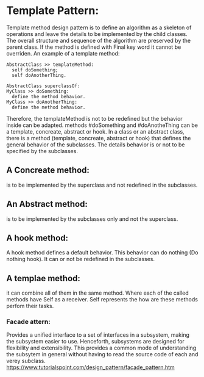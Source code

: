 # Template Pattern:
Template method design pattern is to define an algorithm as a skeleton of operations and leave the details to be implemented by the child classes. The overall structure and sequence of the algorithm are preserved by the parent class. If the method is defined with Final key word it cannot be overriden.
An example of a template method:
``` Smalltalk 
AbstractClass >> templateMethod:
  self doSomething;
  self doAnotherThing.

AbstractClass superclassOf: 
MyClass >> doSomething:
  define the method behavior.
MyClass >> doAnotherThing:
  define the method behavior.
```
Therefore, the templateMethod is not to be redefined but the behavior inside can be adapted. methods #doSomething and #doAnotheThing can be a template, concreate, abstract or hook.
In a class or an abstract class, there is a method (template, concreate, abstract or hook) that defines the general behavior of the subclasses. 
The details behavior is or not to be specified by the subclasses.

## A Concreate method: 
is to be implemented by the superclass and not redefined in the subclasses.
## An Abstract method:
is to be implemented by the subclasses only and not the superclass.
## A hook method: 
A hook method defines a default behavior. This behavior can do nothing (Do nothing hook). It can or not be redefined in the subclasses.
## A templae method: 
it can combine all of them in the same method. Where each of the called methods have Self as a receiver. Self represents the how are these
methods perfom their tasks.

### Facade attern:
Provides a unified interface to a set of interfaces in a subsystem, making the subsystem easier to use. Henceforth, subsystems are designed for flexibility and extensibility. This provides a common mode of understanding the subsytem in general without having to read the source code of each and verey subclass.
https://www.tutorialspoint.com/design_pattern/facade_pattern.htm
